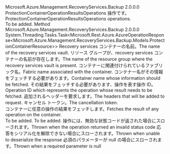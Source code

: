 <Type Name="IProtectionContainerOperationResultsOperations" FullName="Microsoft.Azure.Management.RecoveryServices.Backup.IProtectionContainerOperationResultsOperations">
  <TypeSignature Language="C#" Value="public interface IProtectionContainerOperationResultsOperations" />
  <TypeSignature Language="ILAsm" Value=".class public interface auto ansi abstract IProtectionContainerOperationResultsOperations" />
  <TypeSignature Language="DocId" Value="T:Microsoft.Azure.Management.RecoveryServices.Backup.IProtectionContainerOperationResultsOperations" />
  <TypeSignature Language="VB.NET" Value="Public Interface IProtectionContainerOperationResultsOperations" />
  <TypeSignature Language="F#" Value="type IProtectionContainerOperationResultsOperations = interface" />
  <AssemblyInfo>
    <AssemblyName>Microsoft.Azure.Management.RecoveryServices.Backup</AssemblyName>
    <AssemblyVersion>2.0.0.0</AssemblyVersion>
  </AssemblyInfo>
  <Interfaces />
  <Docs>
    <summary>
            <span data-ttu-id="e969a-101">ProtectionContainerOperationResultsOperations 操作です。</span><span class="sxs-lookup"><span data-stu-id="e969a-101">ProtectionContainerOperationResultsOperations operations.</span></span>
            </summary>
    <remarks>To be added.</remarks>
  </Docs>
  <Members>
    <Member MemberName="GetWithHttpMessagesAsync">
      <MemberSignature Language="C#" Value="public System.Threading.Tasks.Task&lt;Microsoft.Rest.Azure.AzureOperationResponse&lt;Microsoft.Azure.Management.RecoveryServices.Backup.Models.ProtectionContainerResource&gt;&gt; GetWithHttpMessagesAsync (string vaultName, string resourceGroupName, string fabricName, string containerName, string operationId, System.Collections.Generic.Dictionary&lt;string,System.Collections.Generic.List&lt;string&gt;&gt; customHeaders = null, System.Threading.CancellationToken cancellationToken = null);" />
      <MemberSignature Language="ILAsm" Value=".method public hidebysig newslot virtual instance class System.Threading.Tasks.Task`1&lt;class Microsoft.Rest.Azure.AzureOperationResponse`1&lt;class Microsoft.Azure.Management.RecoveryServices.Backup.Models.ProtectionContainerResource&gt;&gt; GetWithHttpMessagesAsync(string vaultName, string resourceGroupName, string fabricName, string containerName, string operationId, class System.Collections.Generic.Dictionary`2&lt;string, class System.Collections.Generic.List`1&lt;string&gt;&gt; customHeaders, valuetype System.Threading.CancellationToken cancellationToken) cil managed" />
      <MemberSignature Language="DocId" Value="M:Microsoft.Azure.Management.RecoveryServices.Backup.IProtectionContainerOperationResultsOperations.GetWithHttpMessagesAsync(System.String,System.String,System.String,System.String,System.String,System.Collections.Generic.Dictionary{System.String,System.Collections.Generic.List{System.String}},System.Threading.CancellationToken)" />
      <MemberSignature Language="F#" Value="abstract member GetWithHttpMessagesAsync : string * string * string * string * string * System.Collections.Generic.Dictionary&lt;string, System.Collections.Generic.List&lt;string&gt;&gt; * System.Threading.CancellationToken -&gt; System.Threading.Tasks.Task&lt;Microsoft.Rest.Azure.AzureOperationResponse&lt;Microsoft.Azure.Management.RecoveryServices.Backup.Models.ProtectionContainerResource&gt;&gt;" Usage="iProtectionContainerOperationResultsOperations.GetWithHttpMessagesAsync (vaultName, resourceGroupName, fabricName, containerName, operationId, customHeaders, cancellationToken)" />
      <MemberType>Method</MemberType>
      <AssemblyInfo>
        <AssemblyName>Microsoft.Azure.Management.RecoveryServices.Backup</AssemblyName>
        <AssemblyVersion>2.0.0.0</AssemblyVersion>
      </AssemblyInfo>
      <ReturnValue>
        <ReturnType>System.Threading.Tasks.Task&lt;Microsoft.Rest.Azure.AzureOperationResponse&lt;Microsoft.Azure.Management.RecoveryServices.Backup.Models.ProtectionContainerResource&gt;&gt;</ReturnType>
      </ReturnValue>
      <Parameters>
        <Parameter Name="vaultName" Type="System.String" />
        <Parameter Name="resourceGroupName" Type="System.String" />
        <Parameter Name="fabricName" Type="System.String" />
        <Parameter Name="containerName" Type="System.String" />
        <Parameter Name="operationId" Type="System.String" />
        <Parameter Name="customHeaders" Type="System.Collections.Generic.Dictionary&lt;System.String,System.Collections.Generic.List&lt;System.String&gt;&gt;" />
        <Parameter Name="cancellationToken" Type="System.Threading.CancellationToken" />
      </Parameters>
      <Docs>
        <param name="vaultName">
            <span data-ttu-id="e969a-102">Recovery services コンテナーの名前。</span><span class="sxs-lookup"><span data-stu-id="e969a-102">The name of the recovery services vault.</span></span>
            </param>
        <param name="resourceGroupName">
            <span data-ttu-id="e969a-103">リソース グループが、recovery services コンテナーの名前が存在します。</span><span class="sxs-lookup"><span data-stu-id="e969a-103">The name of the resource group where the recovery services vault is present.</span></span>
            </param>
        <param name="fabricName">
            <span data-ttu-id="e969a-104">コンテナーに関連付けられているファブリック名。</span><span class="sxs-lookup"><span data-stu-id="e969a-104">Fabric name associated with the container.</span></span>
            </param>
        <param name="containerName">
            <span data-ttu-id="e969a-105">コンテナー名がその情報をフェッチする必要があります。</span><span class="sxs-lookup"><span data-stu-id="e969a-105">Container name whose information should be fetched.</span></span>
            </param>
        <param name="operationId">
            <span data-ttu-id="e969a-106">その結果をフェッチする必要があります、操作を表す操作 ID。</span><span class="sxs-lookup"><span data-stu-id="e969a-106">Operation ID which represents the operation whose result needs to be fetched.</span></span>
            </param>
        <param name="customHeaders">
            <span data-ttu-id="e969a-107">追加されるヘッダーを要求します。</span><span class="sxs-lookup"><span data-stu-id="e969a-107">The headers that will be added to request.</span></span>
            </param>
        <param name="cancellationToken">
            <span data-ttu-id="e969a-108">キャンセル トークン。</span><span class="sxs-lookup"><span data-stu-id="e969a-108">The cancellation token.</span></span>
            </param>
        <summary>
            <span data-ttu-id="e969a-109">コンテナーに任意の操作の結果をフェッチします。</span><span class="sxs-lookup"><span data-stu-id="e969a-109">Fetches the result of any operation on the container.</span></span>
            </summary>
        <returns>To be added.</returns>
        <remarks>To be added.</remarks>
        <exception cref="T:Microsoft.Rest.Azure.CloudException">
            <span data-ttu-id="e969a-110">操作には、無効な状態コードが返された場合にスローされます。</span><span class="sxs-lookup"><span data-stu-id="e969a-110">Thrown when the operation returned an invalid status code</span></span>
            </exception>
        <exception cref="T:Microsoft.Rest.SerializationException">
            <span data-ttu-id="e969a-111">応答をシリアル化を解除できない場合にスローされます。</span><span class="sxs-lookup"><span data-stu-id="e969a-111">Thrown when unable to deserialize the response</span></span>
            </exception>
        <exception cref="T:Microsoft.Rest.ValidationException">
            <span data-ttu-id="e969a-112">必須のパラメーターが null の場合にスローされます。</span><span class="sxs-lookup"><span data-stu-id="e969a-112">Thrown when a required parameter is null</span></span>
            </exception>
      </Docs>
    </Member>
  </Members>
</Type>